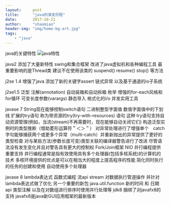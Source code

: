 ```yaml
---
layout:     post
title:      "java的演变历程"
date:       2017-10-21
author:     "shaomiao"
header-img: "img/home-bg-art.jpg"
tags:
    - "java"
---
```

java的关键特性
![java特性](http://upload-images.jianshu.io/upload_images/2590671-b54cfa19aa48b357.png?imageMogr2/auto-orient/strip%7CimageView2/2/w/1240)

java2 添加了大量新特性
swing和集合框架 改进了java虚拟机和各种编程工具
最重要影响的是Thread类 建议不在使用该类的
suspend()  resume() stop() 等方法

j2se 1.4 增强了java 添加了新的关键字assert 链式异常 
以及基于通道的io子系统

j2se1.5 
  泛型 
  注解(annotation)
  自动装箱和自动拆箱
  枚举
  增强的for-each风格和for循环
  可变长度参数(varargs)
  静态导入
  格式化的i/o
  并发实用工具

javase 7
  String现在能够控制switch语句
  二进制整型字面值
  数值字面值中的下划线
  扩展的try语句 称为带资源的try(try-with-resources) 语句 这种
try语句支持自动资源管理(例如，当流(stream)不再需要时，现在能够自动关闭它们)
  构造泛型实例时的类型推断（借助菱形运算符＂＜＞＂）
  对异常处理进行了增强单个　catch字句能够捕获两个或更多个异常（multi-catch）并重新抛出的异常提供了更好的类型检查
  对与某些方法(参数长度可变)类型关联的编译器警告进行了改进 尽管语法没有发生变化并且对警告具有更大的控制权 
  Fork/Join框架 NIO 并行编程提供重要支持 并行编程通常是指有效使用具有多个处理器(包括多核系统)的计算机的技术 多核环境提供的优点是可以在相当大的程度上提高程序的性能 
简化同时执行的任务的创建和使用
自动使用多个处理器

javase 8
  lambda表达式
  函数式编程
  流api stream 对数据执行管道操作 并针对lambda表达式做了优化
  另一个重要的新包 java.util.function 
  新的时间 和 日期 api
  类型注解
  以及在对数组进行排序时使用并行处理等
  jdk8 捆绑了对javafx8的支持
  javafx8是java新GUI应用框架的最新版本

